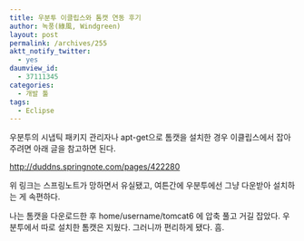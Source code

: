 ```yaml
---
title: 우분투 이클립스와 톰캣 연동 후기
author: 녹풍(綠風, Windgreen)
layout: post
permalink: /archives/255
aktt_notify_twitter:
  - yes
daumview_id:
  - 37111345
categories:
  - 개발 툴
tags:
  - Eclipse
---
```

우분투의 시냅틱 패키지 관리자나 apt-get으로 톰캣을 설치한 경우 이클립스에서 잡아 주려면 아래 글을 참고하면 된다.

http://duddns.springnote.com/pages/422280

위 링크는 스프링노트가 망하면서 유실됐고, 여튼간에 우분투에선 그냥 다운받아 설치하는 게 속편하다.

나는 톰캣을 다운로드한 후 home/username/tomcat6 에 압축 풀고 거길 잡았다. 우분투에서 따로 설치한 톰캣은 지웠다. 그러니까 편리하게 됐다. 흠.